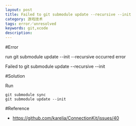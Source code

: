 ```yaml
---
layout: post
title: Failed to git submodule update --recursive --init
category: 游戏技术
tags: error／unresolved
keywords: git,xcode
description: 
---
```

#Error

run git submodule update --init --recursive occurred error

Failed to git submodule update --recursive --init

#Solution

Run

    git submodule sync
    git submodule update --init

#Reference
* <https://github.com/karelia/ConnectionKit/issues/40>